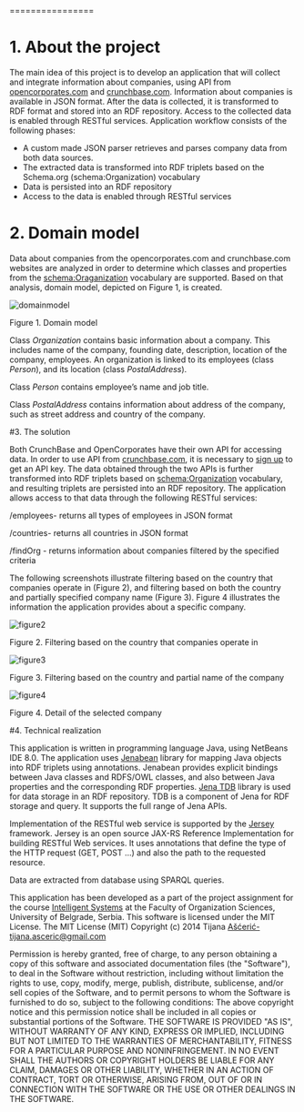 
================
# 1. About the project
The main idea of this project is to develop an application that will collect and integrate information about companies, using API from [opencorporates.com](https://api.opencorporates.com/) and [crunchbase.com](https://developer.crunchbase.com/). Information about companies is available in JSON format.
After the data is collected, it is transformed to RDF format and stored into an RDF   repository. Access to the collected data is enabled through RESTful services.
Application workflow consists of the following phases:

-	A custom made JSON parser retrieves and parses company data from both data sources.
-	The extracted data is transformed into RDF triplets based on the Schema.org (schema:Organization)  vocabulary
-	Data is persisted into an RDF repository
-	Access to the data is enabled through RESTful services

# 2.	Domain model

Data about companies from the opencorporates.com and crunchbase.com websites are analyzed in order to determine which classes and properties from the [schema:Oraganization](http://www.schema.org/Organization) vocabulary are supported. Based on that analysis, domain model, depicted on Figure 1, is created.

![domainmodel](https://cloud.githubusercontent.com/assets/8823815/4359746/92845e70-4274-11e4-84b0-bb8e51e5e42c.jpg)

Figure 1. Domain model

 Class *Organization* contains basic information about a company. This includes name of the company, founding date, description, location of the company, employees.  An organization is linked to its employees (class *Person*), and its location (class *PostalAddress*).
 
 Class *Person* contains employee’s name and job title.
 
 Class *PostalAddress* contains information about address of the company, such as street address and country of the company.

#3.	The solution

Both CrunchBase and OpenCorporates have their own API for accessing data. In order to use API from [crunchbase.com](https://developer.crunchbase.com/), it is necessary to [sign up](https://developer.crunchbase.com/signup?plan_ids%5b%5d=2357355766752) to get an API key. 
The data obtained through the two APIs is further transformed into RDF triplets based on [schema:Organization](http://www.schema.org/Organization) vocabulary, and resulting triplets are persisted into an RDF repository. The application allows access to that data through the following RESTful services:

/employees- returns all types of employees in JSON format

/countries- returns all countries in JSON format

/findOrg - returns information about companies filtered by the specified criteria

The following screenshots illustrate filtering based on the country that companies operate in (Figure 2), and filtering based on both the country and partially specified company name (Figure 3).
Figure 4 illustrates the information the application provides about a specific company.

![figure2](https://cloud.githubusercontent.com/assets/8823815/4350503/f94ac4be-41ed-11e4-805b-30a89f31dc10.png)

Figure 2. Filtering based on the country that companies operate in

![figure3](https://cloud.githubusercontent.com/assets/8823815/4350517/ad3fe12a-41ee-11e4-8995-53c9094b1288.png)

Figure 3. Filtering based on the country and partial name of the company

![figure4](https://cloud.githubusercontent.com/assets/8823815/4350528/8346b91a-41ef-11e4-82e4-a565041e8d86.png)

Figure 4. Detail of the selected company

#4.	Technical realization

This application is written in programming language Java, using NetBeans IDE 8.0.
The application uses [Jenabean](https://code.google.com/p/jenabean/) library for mapping Java objects into RDF triplets using annotations. Jenabean provides explicit bindings between Java classes and RDFS/OWL classes, and also between Java properties and the corresponding RDF properties.
[Jena TDB](http://jena.apache.org/documentation/tdb/) library is used for data storage in an RDF repository. TDB is a component of Jena for RDF storage and query. It supports the full range of Jena APIs.

Implementation of the RESTful web service is supported by the [Jersey](https://jersey.java.net/) framework. Jersey is an open source JAX-RS Reference Implementation for building RESTful Web services. It uses annotations that define the type of the HTTP request (GET, POST ...) and also the path to the requested resource.

Data are extracted from database using SPARQL queries.

This application has been developed as a part of the project assignment for the course [Intelligent Systems](http://is.fon.rs/) at the Faculty of Organization Sciences, University of Belgrade, Serbia.
This software is licensed under the MIT License.
The MIT License (MIT)
Copyright (c) 2014 Tijana Ašćerić-tijana.asceric@gmail.com

Permission is hereby granted, free of charge, to any person obtaining a copy of this software and associated documentation files (the "Software"), to deal in the Software without restriction, including without limitation the rights to use, copy, modify, merge, publish, distribute, sublicense, and/or sell copies of the Software, and to permit persons to whom the Software is furnished to do so, subject to the following conditions:
The above copyright notice and this permission notice shall be included in all copies or substantial portions of the Software.
THE SOFTWARE IS PROVIDED "AS IS", WITHOUT WARRANTY OF ANY KIND, EXPRESS OR IMPLIED, INCLUDING BUT NOT LIMITED TO THE WARRANTIES OF MERCHANTABILITY, FITNESS FOR A PARTICULAR PURPOSE AND NONINFRINGEMENT. IN NO EVENT SHALL THE AUTHORS OR COPYRIGHT HOLDERS BE LIABLE FOR ANY CLAIM, DAMAGES OR OTHER LIABILITY, WHETHER IN AN ACTION OF CONTRACT, TORT OR OTHERWISE, ARISING FROM, OUT OF OR IN CONNECTION WITH THE SOFTWARE OR THE USE OR OTHER DEALINGS IN THE SOFTWARE.


